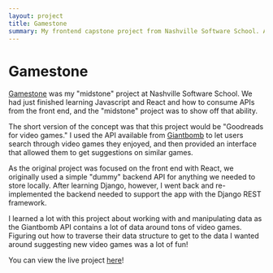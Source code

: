 ```yaml
---
layout: project
title: Gamestone
summary: My frontend capstone project from Nashville Software School. An application that helps you find new video games using React, Django, Django Rest Framework, and Bulma CSS.
---
```

# Gamestone
[Gamestone](https://github.com/RileyMathews/django-demos/tree/master/gamestone) was my "midstone" project at Nashville Software School. We had just finished learning Javascript and React and how to consume APIs from the front end, and the "midstone" project was to show off that ability.

The short version of the concept was that this project would be "Goodreads for video games." I used the API available from [Giantbomb](https://giantbomb.com) to let users search through video games they enjoyed, and then provided an interface that allowed them to get suggestions on similar games.

As the original project was focused on the front end with React, we originally used a simple "dummy" backend API for anything we needed to store locally. After learning Django, however, I went back and re-implemented the backend needed to support the app with the Django REST framework.

I learned a lot with this project about working with and manipulating data as the Giantbomb API contains a lot of data around tons of video games. Figuring out how to traverse their data structure to get to the data I wanted around suggesting new video games was a lot of fun!

You can view the live project [here](https://rm-django-demos.fly.dev/gamestone)!
